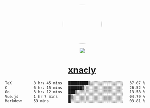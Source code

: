 <p align="center">
  <img style="border-radius: 100px" width="128" height="128" src="https://avatars.githubusercontent.com/u/47723417?v=4"/>
</p>
<p align="center">
  <img src="https://komarev.com/ghpvc/?username=xnacly&&style=flat-square"/>
</p>

<h1 align="center"><a href="https://xnacly.me"> xnacly</a> </h1>

<!--START_SECTION:waka-->

```txt
TeX          8 hrs 45 mins   █████████▒░░░░░░░░░░░░░░░   37.07 %
C            6 hrs 15 mins   ██████▓░░░░░░░░░░░░░░░░░░   26.52 %
Go           3 hrs 12 mins   ███▒░░░░░░░░░░░░░░░░░░░░░   13.58 %
Vue.js       1 hr 7 mins     █▒░░░░░░░░░░░░░░░░░░░░░░░   04.79 %
Markdown     53 mins         █░░░░░░░░░░░░░░░░░░░░░░░░   03.81 %
```

<!--END_SECTION:waka-->
